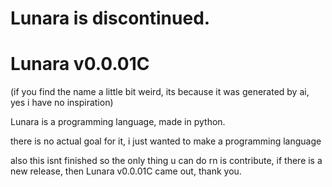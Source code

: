 # Lunara is discontinued.
# Lunara v0.0.01C

(if you find the name a little bit weird, its because it was generated by ai, yes i have no inspiration)

Lunara is a programming language, made in python.

there is no actual goal for it, i just wanted to make a programming language

also this isnt finished so the only thing u can do rn is contribute, if there is a new release, then Lunara v0.0.01C came out, thank you.
